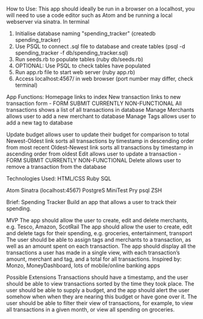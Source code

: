 How to Use:
This app should ideally be run in a browser on a localhost, you will need to use a
code editor such as Atom and be running a local webserver via sinatra.
In terminal
1. Initialise database naming "spending_tracker" (createdb spending_tracker)
2. Use PSQL to connect .sql file to database and create tables (psql -d spending_tracker -f db/spending_tracker.sql)
3. Run seeds.rb to populate tables (ruby db/seeds.rb)
4. OPTIONAL: Use PSQL to check tables have populated
5. Run app.rb file to start web server (ruby app.rb)
6. Access localhost:4567/ in web browser (port number may differ, check terminal)

App Functions:
Homepage links to index
New transaction links to new transaction form - FORM SUBMIT CURRENTLY NON-FUNCTIONAL
All transactions shows a list of all transactions in database
Manage Merchants allows user to add a new merchant to database
Manage Tags allows user to add a new tag to database

Update budget allows user to update their budget for comparison to total
Newest-Oldest link sorts all transactions by timestamp in descending order from most recent
Oldest-Newest link sorts all transactions by timestamp in ascending order from oldest
Edit allows user to update a transaction - FORM SUBMIT CURRENTLY NON-FUNCTIONAL
Delete allows user to remove a transaction from the database

Technologies Used:
HTML/CSS
Ruby
SQL

Atom
Sinatra (localhost:4567)
PostgreS
MiniTest
Pry
psql
ZSH

Brief:
Spending Tracker
Build an app that allows a user to track their spending.

MVP
The app should allow the user to create, edit and delete merchants, e.g. Tesco, Amazon, ScotRail
The app should allow the user to create, edit and delete tags for their spending, e.g. groceries, entertainment, transport
The user should be able to assign tags and merchants to a transaction, as well as an amount spent on each transaction.
The app should display all the transactions a user has made in a single view, with each transaction’s amount, merchant and tag, and a total for all transactions.
Inspired by:
Monzo, MoneyDashboard, lots of mobile/online banking apps

Possible Extensions
Transactions should have a timestamp, and the user should be able to view transactions sorted by the time they took place.
The user should be able to supply a budget, and the app should alert the user somehow when when they are nearing this budget or have gone over it.
The user should be able to filter their view of transactions, for example, to view all transactions in a given month, or view all spending on groceries.
